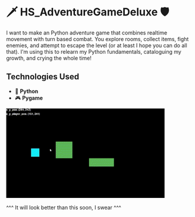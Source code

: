 # 🗡️ HS_AdventureGameDeluxe 🛡️


I want to make an Python adventure game that combines realtime movement with turn based combat. You explore rooms, collect items, fight enemies, and attempt to escape the level (or at least I hope you can do all that). I'm using this to relearn my Python fundamentals, cataloguing my growth, and crying the whole time!

## Technologies Used
- 🐍 **Python**
- 🎮 **Pygame**

![Adventure Game](https://github.com/HornScrub/HS_AdventureGameDeluxe/blob/main/cute%20lil%20gif.gif)

^^^ It will look better than this soon, I swear ^^^
